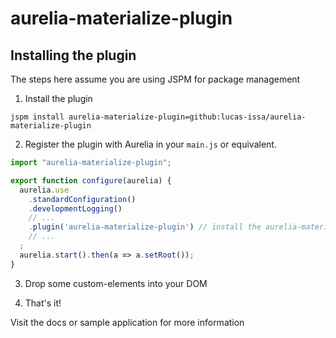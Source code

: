 # aurelia-materialize-plugin

## Installing the plugin

The steps here assume you are using JSPM for package management

1. Install the plugin

  `jspm install aurelia-materialize-plugin=github:lucas-issa/aurelia-materialize-plugin`

2. Register the plugin with Aurelia in your `main.js` or equivalent.


```javascript
import "aurelia-materialize-plugin";

export function configure(aurelia) {
  aurelia.use
    .standardConfiguration()
    .developmentLogging()
    // ...
    .plugin('aurelia-materialize-plugin') // install the aurelia-materialize-plugin integration plugin.
    // ...
  ;
  aurelia.start().then(a => a.setRoot());
}

```


3. Drop some custom-elements into your DOM

4. That's it!

Visit the docs or sample application for more information
